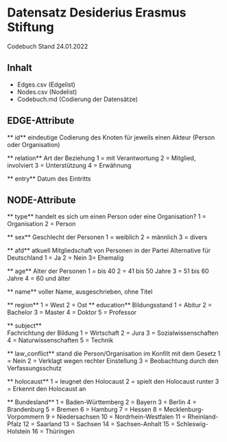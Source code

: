 # Datensatz Desiderius Erasmus Stiftung #
Codebuch Stand 24.01.2022

## Inhalt
- Edges.csv (Edgelist)
- Nodes.csv (Nodelist)
- Codebuch.md (Codierung der Datensätze)

## EDGE-Attribute

** id** 
eindeutige Codierung des Knoten für jeweils einen Akteur (Person oder Organisation)

** relation** 
Art der Beziehung
1 = mit Verantwortung
2 = Mitglied, involviert
3 = Unterstützung
4 = Erwähnung

** entry** 
Datum des Eintritts

## NODE-Attribute
** type** 
handelt es sich um einen Person oder eine Organisation?
1 = Organisation
2 = Person

** sex** 
Geschlecht der Personen
1 = weiblich
2 = männlich
3 = divers

** afd** 
atkuell Mitgliedschaft von Personen in der Partei Alternative für Deutschland
1 = Ja
2 = Nein
3= Ehemalig

** age** 
Alter der Personen
1 = bis 40
2 = 41 bis 50 Jahre
3 = 51 bis 60 Jahre
4 = 60 und älter

** name** 
voller Name, ausgeschrieben, ohne Titel

** region** 
1 = West
2 = Ost
** 
education** 
Bildungsstand
1 = Abitur
2 = Bachelor
3 = Master
4 = Doktor
5 = Professor 

** subject**  
Fachrichtung der Bildung
1 = Wirtschaft
2 = Jura
3 = Sozialwissenschaften
4 = Naturwissenschaften
5 = Technik

** law_conflict** 
stand die Person/Organisation im Konfilt mit dem Gesetz
1 = Nein
2 = Verklagt wegen rechter Einstellung
3 = Beobachtung durch den Verfassungsschutz

** holocaust** 
1 = leugnet den Holocaust
2 = spielt den Holocaust runter
3 = Erkennt den Holocaust an

** Bundesland** 
1 = Baden-Württemberg
2 = Bayern
3 = Berlin
4 = Brandenburg
5 = Bremen
6 = Hamburg
7 = Hessen
8 = Mecklenburg-Vorpommern
9 = Niedersachsen
10 = Nordrhein-Westfalen
11 = Rheinland-Pfalz
12 = Saarland
13 = Sachsen
14 = Sachsen-Anhalt
15 = Schleswig-Holstein
16 = Thüringen
